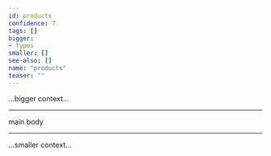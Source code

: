 ```yaml
---
id: products
confidence: 7
tags: []
bigger:
- types
smaller: []
see-also: []
name: "products"
teaser: ""
---
```



...bigger context...

---

main body

---

...smaller context...
